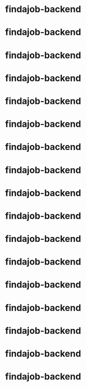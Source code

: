 # findajob-backend
# findajob-backend
# findajob-backend
# findajob-backend
# findajob-backend
# findajob-backend
# findajob-backend
# findajob-backend
# findajob-backend
# findajob-backend
# findajob-backend
# findajob-backend
# findajob-backend
# findajob-backend
# findajob-backend
# findajob-backend
# findajob-backend
